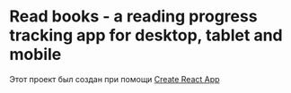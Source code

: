 # Read books - a reading progress tracking app for desktop, tablet and mobile

Этот проект был создан при помощи
[Create React App](https://github.com/facebook/create-react-app)
